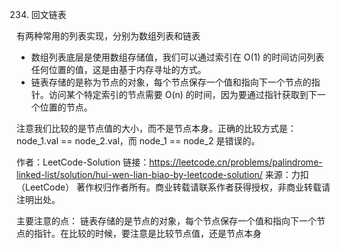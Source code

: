 234. 回文链表

有两种常用的列表实现，分别为数组列表和链表

-   数组列表底层是使用数组存储值，我们可以通过索引在 O(1) 的时间访问列表任何位置的值，这是由基于内存寻址的方式。
-   链表存储的是称为节点的对象，每个节点保存一个值和指向下一个节点的指针。访问某个特定索引的节点需要 O(n) 的时间，因为要通过指针获取到下一个位置的节点。

注意我们比较的是节点值的大小，而不是节点本身。正确的比较方式是：node_1.val == node_2.val，而 node_1 == node_2 是错误的。

作者：LeetCode-Solution
链接：https://leetcode.cn/problems/palindrome-linked-list/solution/hui-wen-lian-biao-by-leetcode-solution/
来源：力扣（LeetCode）
著作权归作者所有。商业转载请联系作者获得授权，非商业转载请注明出处。

主要注意的点：
链表存储的是节点的对象，每个节点保存一个值和指向下一个节点的指针。在比较的时候，要注意是比较节点值，还是节点本身
